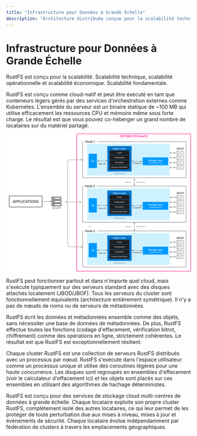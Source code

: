 ```yaml
---
title: "Infrastructure pour Données à Grande Échelle"
description: "Architecture distribuée conçue pour la scalabilité technique, opérationnelle et économique"
---
```


# Infrastructure pour Données à Grande Échelle

RustFS est conçu pour la scalabilité. Scalabilité technique, scalabilité opérationnelle et scalabilité économique. Scalabilité fondamentale.

RustFS est conçu comme cloud-natif et peut être exécuté en tant que conteneurs légers gérés par des services d'orchestration externes comme Kubernetes. L'ensemble du serveur est un binaire statique de ~100 MB qui utilise efficacement les ressources CPU et mémoire même sous forte charge. Le résultat est que vous pouvez co-héberger un grand nombre de locataires sur du matériel partagé.

![Diagramme d'architecture RustFS](./images/s2-1.png)

RustFS peut fonctionner partout et dans n'importe quel cloud, mais s'exécute typiquement sur des serveurs standard avec des disques attachés localement (JBOD/JBOF). Tous les serveurs du cluster sont fonctionnellement équivalents (architecture entièrement symétrique). Il n'y a pas de nœuds de noms ou de serveurs de métadonnées.

RustFS écrit les données et métadonnées ensemble comme des objets, sans nécessiter une base de données de métadonnées. De plus, RustFS effectue toutes les fonctions (codage d'effacement, vérification bitrot, chiffrement) comme des opérations en ligne, strictement cohérentes. Le résultat est que RustFS est exceptionnellement résilient.

Chaque cluster RustFS est une collection de serveurs RustFS distribués avec un processus par nœud. RustFS s'exécute dans l'espace utilisateur comme un processus unique et utilise des coroutines légères pour une haute concurrence. Les disques sont regroupés en ensembles d'effacement (voir le calculateur d'effacement ici) et les objets sont placés sur ces ensembles en utilisant des algorithmes de hachage déterministes.

RustFS est conçu pour des services de stockage cloud multi-centres de données à grande échelle. Chaque locataire exploite son propre cluster RustFS, complètement isolé des autres locataires, ce qui leur permet de les protéger de toute perturbation due aux mises à niveau, mises à jour et événements de sécurité. Chaque locataire évolue indépendamment par fédération de clusters à travers les emplacements géographiques.


